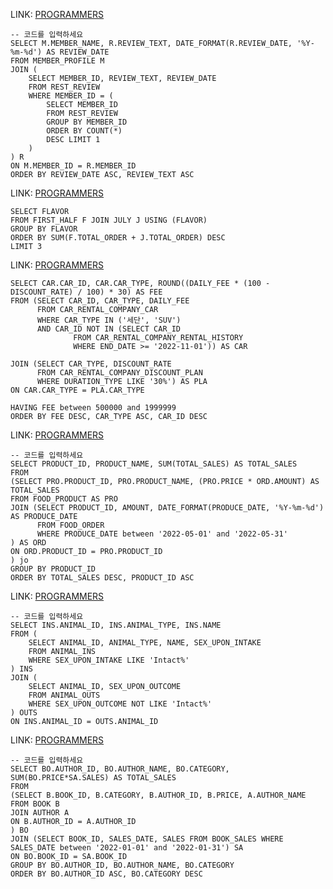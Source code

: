 LINK: [PROGRAMMERS](https://school.programmers.co.kr/learn/courses/30/lessons/131124)
```
-- 코드를 입력하세요
SELECT M.MEMBER_NAME, R.REVIEW_TEXT, DATE_FORMAT(R.REVIEW_DATE, '%Y-%m-%d') AS REVIEW_DATE
FROM MEMBER_PROFILE M 
JOIN (
    SELECT MEMBER_ID, REVIEW_TEXT, REVIEW_DATE 
    FROM REST_REVIEW
    WHERE MEMBER_ID = (
        SELECT MEMBER_ID 
        FROM REST_REVIEW 
        GROUP BY MEMBER_ID 
        ORDER BY COUNT(*) 
        DESC LIMIT 1
    )
) R 
ON M.MEMBER_ID = R.MEMBER_ID
ORDER BY REVIEW_DATE ASC, REVIEW_TEXT ASC
```

LINK: [PROGRAMMERS](https://school.programmers.co.kr/learn/courses/30/lessons/133027)
```
SELECT FLAVOR
FROM FIRST_HALF F JOIN JULY J USING (FLAVOR)
GROUP BY FLAVOR
ORDER BY SUM(F.TOTAL_ORDER + J.TOTAL_ORDER) DESC 
LIMIT 3
```

LINK: [PROGRAMMERS](https://school.programmers.co.kr/learn/courses/30/lessons/157339)
```
SELECT CAR.CAR_ID, CAR.CAR_TYPE, ROUND((DAILY_FEE * (100 - DISCOUNT_RATE) / 100) * 30) AS FEE 
FROM (SELECT CAR_ID, CAR_TYPE, DAILY_FEE
      FROM CAR_RENTAL_COMPANY_CAR 
      WHERE CAR_TYPE IN ('세단', 'SUV') 
      AND CAR_ID NOT IN (SELECT CAR_ID 
              FROM CAR_RENTAL_COMPANY_RENTAL_HISTORY
              WHERE END_DATE >= '2022-11-01')) AS CAR
              
JOIN (SELECT CAR_TYPE, DISCOUNT_RATE
      FROM CAR_RENTAL_COMPANY_DISCOUNT_PLAN
      WHERE DURATION_TYPE LIKE '30%') AS PLA
ON CAR.CAR_TYPE = PLA.CAR_TYPE

HAVING FEE between 500000 and 1999999
ORDER BY FEE DESC, CAR_TYPE ASC, CAR_ID DESC
```

LINK: [PROGRAMMERS](https://school.programmers.co.kr/learn/courses/30/lessons/131117)
```
-- 코드를 입력하세요
SELECT PRODUCT_ID, PRODUCT_NAME, SUM(TOTAL_SALES) AS TOTAL_SALES
FROM
(SELECT PRO.PRODUCT_ID, PRO.PRODUCT_NAME, (PRO.PRICE * ORD.AMOUNT) AS TOTAL_SALES
FROM FOOD_PRODUCT AS PRO
JOIN (SELECT PRODUCT_ID, AMOUNT, DATE_FORMAT(PRODUCE_DATE, '%Y-%m-%d') AS PRODUCE_DATE
      FROM FOOD_ORDER
      WHERE PRODUCE_DATE between '2022-05-01' and '2022-05-31'
) AS ORD
ON ORD.PRODUCT_ID = PRO.PRODUCT_ID
) jo
GROUP BY PRODUCT_ID
ORDER BY TOTAL_SALES DESC, PRODUCT_ID ASC
```

LINK: [PROGRAMMERS](https://school.programmers.co.kr/learn/courses/30/lessons/59045)
```
-- 코드를 입력하세요
SELECT INS.ANIMAL_ID, INS.ANIMAL_TYPE, INS.NAME
FROM (
    SELECT ANIMAL_ID, ANIMAL_TYPE, NAME, SEX_UPON_INTAKE
    FROM ANIMAL_INS
    WHERE SEX_UPON_INTAKE LIKE 'Intact%'
) INS
JOIN (
    SELECT ANIMAL_ID, SEX_UPON_OUTCOME
    FROM ANIMAL_OUTS
    WHERE SEX_UPON_OUTCOME NOT LIKE 'Intact%'
) OUTS
ON INS.ANIMAL_ID = OUTS.ANIMAL_ID
```

LINK: [PROGRAMMERS](https://school.programmers.co.kr/learn/courses/30/lessons/144856)
```
-- 코드를 입력하세요
SELECT BO.AUTHOR_ID, BO.AUTHOR_NAME, BO.CATEGORY, SUM(BO.PRICE*SA.SALES) AS TOTAL_SALES
FROM
(SELECT B.BOOK_ID, B.CATEGORY, B.AUTHOR_ID, B.PRICE, A.AUTHOR_NAME
FROM BOOK B
JOIN AUTHOR A
ON B.AUTHOR_ID = A.AUTHOR_ID
) BO
JOIN (SELECT BOOK_ID, SALES_DATE, SALES FROM BOOK_SALES WHERE SALES_DATE between '2022-01-01' and '2022-01-31') SA
ON BO.BOOK_ID = SA.BOOK_ID
GROUP BY BO.AUTHOR_ID, BO.AUTHOR_NAME, BO.CATEGORY
ORDER BY BO.AUTHOR_ID ASC, BO.CATEGORY DESC
```
